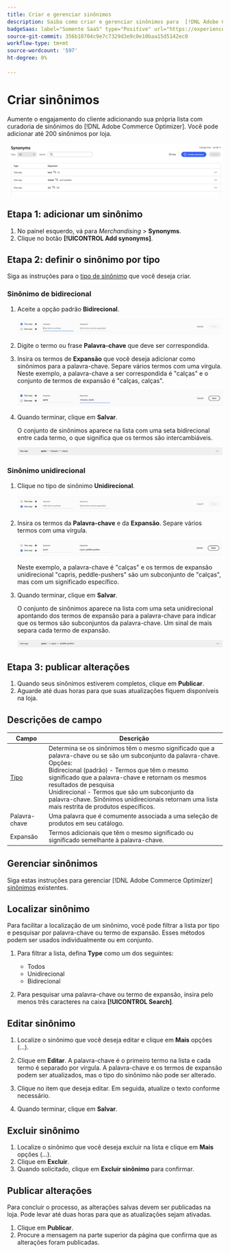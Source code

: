 ```yaml
---
title: Criar e gerenciar sinônimos
description: Saiba como criar e gerenciar sinônimos para  [!DNL Adobe Commerce Optimizer].
badgeSaas: label="Somente SaaS" type="Positive" url="https://experienceleague.adobe.com/pt-br/docs/commerce/user-guides/product-solutions" tooltip="Aplicável somente a projetos do Adobe Commerce as a Cloud Service e do Adobe Commerce Optimizer (infraestrutura SaaS gerenciada pela Adobe)."
source-git-commit: 356b10704c9e7c7329d3e9c0e10baa15d5142ec0
workflow-type: tm+mt
source-wordcount: '597'
ht-degree: 0%

---
```


# Criar sinônimos

Aumente o engajamento do cliente adicionando sua própria lista com curadoria de sinônimos do [!DNL Adobe Commerce Optimizer]. Você pode adicionar até 200 sinônimos por loja.

![Sinônimo Workspace](../../assets/synonym-workspace.png)

## Etapa 1: adicionar um sinônimo

1. No painel esquerdo, vá para _Merchandising_ > **Synonyms**.
1. Clique no botão **[!UICONTROL Add synonyms]**.

## Etapa 2: definir o sinônimo por tipo

Siga as instruções para o [tipo de sinônimo](type.md) que você deseja criar.

### Sinônimo de bidirecional

1. Aceite a opção padrão **Bidirecional**.

   ![Adicionar sinônimo bidirecional](../../assets/synonym-add-two-way.png)

1. Digite o termo ou frase **Palavra-chave** que deve ser correspondida.
1. Insira os termos de **Expansão** que você deseja adicionar como sinônimos para a palavra-chave. Separe vários termos com uma vírgula.
Neste exemplo, a palavra-chave a ser correspondida é &quot;calças&quot; e o conjunto de termos de expansão é &quot;calças, calças&quot;.

   ![Exemplo de sinônimo bidirecional](../../assets/synonym-add-two-way-example.png)

1. Quando terminar, clique em **Salvar**.

   O conjunto de sinônimos aparece na lista com uma seta bidirecional entre cada termo, o que significa que os termos são intercambiáveis.

   ![Sinônimo bidirecional](../../assets/synonym-two-way.png)

### Sinônimo unidirecional

1. Clique no tipo de sinônimo **Unidirecional**.

   ![Adicionar sinônimo unidirecional](../../assets/synonym-add-one-way.png)

1. Insira os termos da **Palavra-chave** e da **Expansão**. Separe vários termos com uma vírgula.

   ![Exemplo de sinônimo unidirecional](../../assets/synonym-add-one-way-example.png)

   Neste exemplo, a palavra-chave é &quot;calças&quot; e os termos de expansão unidirecional &quot;capris, peddle-pushers&quot; são um subconjunto de &quot;calças&quot;, mas com um significado específico.

1. Quando terminar, clique em **Salvar**.

   O conjunto de sinônimos aparece na lista com uma seta unidirecional apontando dos termos de expansão para a palavra-chave para indicar que os termos são subconjuntos da palavra-chave. Um sinal de mais separa cada termo de expansão.

   ![Sinônimo unidirecional](../../assets/synonym-one-way.png)

## Etapa 3: publicar alterações

1. Quando seus sinônimos estiverem completos, clique em **Publicar**.
1. Aguarde até duas horas para que suas atualizações fiquem disponíveis na loja.

## Descrições de campo

| Campo | Descrição |
|--- |--- |
| [Tipo](type.md) | Determina se os sinônimos têm o mesmo significado que a palavra-chave ou se são um subconjunto da palavra-chave. Opções:<br />Bidirecional (padrão) - Termos que têm o mesmo significado que a palavra-chave e retornam os mesmos resultados de pesquisa<br />Unidirecional - Termos que são um subconjunto da palavra-chave. Sinônimos unidirecionais retornam uma lista mais restrita de produtos específicos. |
| Palavra-chave | Uma palavra que é comumente associada a uma seleção de produtos em seu catálogo. |
| Expansão | Termos adicionais que têm o mesmo significado ou significado semelhante à palavra-chave. |

## Gerenciar sinônimos

Siga estas instruções para gerenciar [!DNL Adobe Commerce Optimizer] [sinônimos](overview.md) existentes.

## Localizar sinônimo

Para facilitar a localização de um sinônimo, você pode filtrar a lista por tipo e pesquisar por palavra-chave ou termo de expansão. Esses métodos podem ser usados individualmente ou em conjunto.

1. Para filtrar a lista, defina **Type** como um dos seguintes:

   - Todos
   - Unidirecional
   - Bidirecional

1. Para pesquisar uma palavra-chave ou termo de expansão, insira pelo menos três caracteres na caixa **[!UICONTROL Search]**.

## Editar sinônimo

1. Localize o sinônimo que você deseja editar e clique em **Mais** opções (...).

1. Clique em **Editar**.
A palavra-chave é o primeiro termo na lista e cada termo é separado por vírgula. A palavra-chave e os termos de expansão podem ser atualizados, mas o tipo do sinônimo não pode ser alterado.
1. Clique no item que deseja editar. Em seguida, atualize o texto conforme necessário.

1. Quando terminar, clique em **Salvar**.

## Excluir sinônimo

1. Localize o sinônimo que você deseja excluir na lista e clique em **Mais** opções (...).
1. Clique em **Excluir**.
1. Quando solicitado, clique em **Excluir sinônimo** para confirmar.

## Publicar alterações

Para concluir o processo, as alterações salvas devem ser publicadas na loja. Pode levar até duas horas para que as atualizações sejam ativadas.

1. Clique em **Publicar**.
1. Procure a mensagem na parte superior da página que confirma que as alterações foram publicadas.
